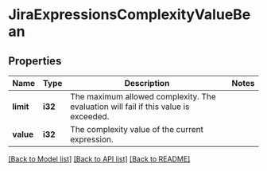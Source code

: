 # JiraExpressionsComplexityValueBean

## Properties

Name | Type | Description | Notes
------------ | ------------- | ------------- | -------------
**limit** | **i32** | The maximum allowed complexity. The evaluation will fail if this value is exceeded. | 
**value** | **i32** | The complexity value of the current expression. | 

[[Back to Model list]](../README.md#documentation-for-models) [[Back to API list]](../README.md#documentation-for-api-endpoints) [[Back to README]](../README.md)


